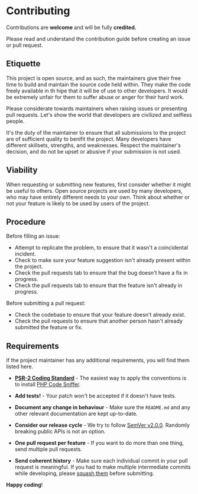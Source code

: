 # Contributing 

Contributions are **welcome** and will be fully **credited.**

Please read and understand the contribution guide before creating an issue or pull request. 

## Etiquette 

This project is open source, and as such, the maintainers give their free time to build and maintain the source code
held within. They make the code freely available in th hipe that it will be of use to other developers. It would be
extremely unfair for them to suffer abuse or anger for their hard work. 

Please considerate towards maintainers when raising issues or presenting pull requests. Let's show the world that 
developers are civilized and selfless people. 

It's the duty of the maintainer to ensure that all submissions to the project are of sufficient quality to benifit 
the project. Many developers have different skillsets, strengths, and weaknesses. Respect the maintainer's decision, 
and do not be upset or abusive if your submission is not used. 

## Viability

When requesting or submitting new features, first consider whether it might be useful to others. Open source projects 
are used by many developers, who may have entirely different needs to your own. Think about whether or not your feature
is likely to be used by users of the project. 

## Procedure 

Before filling an issue: 

- Attempt to replicate the problem, to ensure that it wasn't a coincidental incident. 
- Check to make sure your feature suggestion isn't already present within the project. 
- Check the pull requests tab to ensure that the bug doesn't have a fix in progress. 
- Check the pull requests tab to ensure that the feature isn't already in progress. 

Before submitting a pull request:

- Check the codebase to ensure that your feature doesn't already exist.
- Check the pull requests to ensure that another person hasn't already submitted the feature or fix.

## Requirements

If the project maintainer has any additional requirements, you will find them listed here.

- **[PSR-2 Coding Standard](https://github.com/php-fig/fig-standards/blob/master/accepted/PSR-2-coding-style-guide.md)** - The easiest way to apply the conventions is to install [PHP Code Sniffer](https://pear.php.net/package/PHP_CodeSniffer).

- **Add tests!** - Your patch won't be accepted if it doesn't have tests.

- **Document any change in behaviour** - Make sure the `README.md` and any other relevant documentation are kept up-to-date.

- **Consider our release cycle** - We try to follow [SemVer v2.0.0](https://semver.org/). Randomly breaking public APIs is not an option.

- **One pull request per feature** - If you want to do more than one thing, send multiple pull requests.

- **Send coherent history** - Make sure each individual commit in your pull request is meaningful. If you had to make multiple intermediate commits while developing, please [squash them](https://www.git-scm.com/book/en/v2/Git-Tools-Rewriting-History#Changing-Multiple-Commit-Messages) before submitting.

**Happy coding**!

